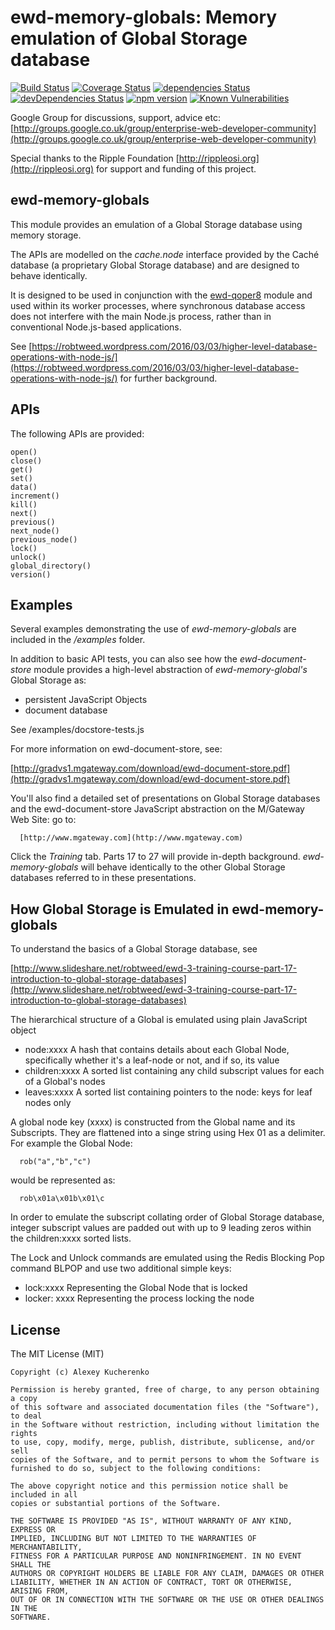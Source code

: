 # ewd-memory-globals: Memory emulation of Global Storage database

[![Build Status](https://travis-ci.org/killmenot/ewd-memory-globals.svg?branch=master)](https://travis-ci.org/killmenot/ewd-memory-globals) [![Coverage Status](https://coveralls.io/repos/github/killmenot/ewd-memory-globals/badge.svg?branch=master)](https://coveralls.io/github/killmenot/ewd-memory-globals?branch=master) [![dependencies Status](https://david-dm.org/github/killmenot/status.svg)](https://david-dm.org/github/killmenot) [![devDependencies Status](https://david-dm.org/killmenot/ewd-memory-globals/dev-status.svg)](https://david-dm.org/killmenot/ewd-memory-globals?type=dev) [![npm version](https://img.shields.io/npm/v/ewd-memory-globals.svg)](https://www.npmjs.com/package/ewd-memory-globals) [![Known Vulnerabilities](https://snyk.io/test/github/killmenot/ewd-memory-globals/badge.svg?targetFile=package.json)](https://snyk.io/test/github/killmenot/ewd-memory-globals?targetFile=package.json)


Google Group for discussions, support, advice etc: [http://groups.google.co.uk/group/enterprise-web-developer-community](http://groups.google.co.uk/group/enterprise-web-developer-community)

Special thanks to the Ripple Foundation [http://rippleosi.org](http://rippleosi.org) for support and funding of this project.


## ewd-memory-globals

This module provides an emulation of a Global Storage database using memory storage.

The APIs are modelled on the *cache.node* interface provided by the Cach&eacute; database (a proprietary Global Storage database) and are designed to behave identically.

It is designed to be used in conjunction with the [ewd-qoper8](https://github.com/robtweed/ewd-qoper8) module and used within  its worker processes, where synchronous database access does not interfere with the main Node.js process, rather than in conventional Node.js-based applications.

See [https://robtweed.wordpress.com/2016/03/03/higher-level-database-operations-with-node-js/](https://robtweed.wordpress.com/2016/03/03/higher-level-database-operations-with-node-js/) for further background.


## APIs

The following APIs are provided:

    open()
    close()
    get()
    set()
    data()
    increment()
    kill()
    next()
    previous()
    next_node()
    previous_node()
    lock()
    unlock()
    global_directory()
    version()

## Examples

Several examples demonstrating the use of *ewd-memory-globals* are included in the */examples* folder.

In addition to basic API tests, you can also see how the *ewd-document-store* module provides a high-level abstraction of *ewd-memory-global's* Global Storage as:

- persistent JavaScript Objects
- document database

See /examples/docstore-tests.js

For more information on ewd-document-store, see:

[http://gradvs1.mgateway.com/download/ewd-document-store.pdf](http://gradvs1.mgateway.com/download/ewd-document-store.pdf)

You'll also find a detailed set of presentations on Global Storage databases and the 
ewd-document-store JavaScript abstraction on the M/Gateway Web Site: go to:

      [http://www.mgateway.com](http://www.mgateway.com)

Click the *Training* tab.  Parts 17 to 27 will provide in-depth background. *ewd-memory-globals* will behave
identically to the other Global Storage databases referred to in these presentations.


## How Global Storage is Emulated in ewd-memory-globals

To understand the basics of a Global Storage database, see 

[http://www.slideshare.net/robtweed/ewd-3-training-course-part-17-introduction-to-global-storage-databases](http://www.slideshare.net/robtweed/ewd-3-training-course-part-17-introduction-to-global-storage-databases)

The hierarchical structure of a Global is emulated using plain JavaScript object

 - node:xxxx  A hash that contains details about each Global Node, specifically whether it's a leaf-node or not, and if so, its value
 - children:xxxx  A sorted list containing any child subscript values for each of a Global's nodes
 - leaves:xxxx  A sorted list containing pointers to the node: keys for leaf nodes only

A global node key (xxxx) is constructed from the Global name and its Subscripts.  They are flattened into
a singe string using Hex 01 as a delimiter.  For example the Global Node:

      rob("a","b","c")

would be represented as:

      rob\x01a\x01b\x01\c

In order to emulate the subscript collating order of Global Storage database, integer subscript values
are padded out with up to 9 leading zeros within the children:xxxx sorted lists.

The Lock and Unlock commands are emulated using the Redis Blocking Pop command BLPOP and use two additional 
simple keys:

- lock:xxxx  Representing the Global Node that is locked
- locker: xxxx  Representing the process locking the node


## License

The MIT License (MIT)

    Copyright (c) Alexey Kucherenko

    Permission is hereby granted, free of charge, to any person obtaining a copy
    of this software and associated documentation files (the "Software"), to deal
    in the Software without restriction, including without limitation the rights
    to use, copy, modify, merge, publish, distribute, sublicense, and/or sell
    copies of the Software, and to permit persons to whom the Software is
    furnished to do so, subject to the following conditions:

    The above copyright notice and this permission notice shall be included in all
    copies or substantial portions of the Software.

    THE SOFTWARE IS PROVIDED "AS IS", WITHOUT WARRANTY OF ANY KIND, EXPRESS OR
    IMPLIED, INCLUDING BUT NOT LIMITED TO THE WARRANTIES OF MERCHANTABILITY,
    FITNESS FOR A PARTICULAR PURPOSE AND NONINFRINGEMENT. IN NO EVENT SHALL THE
    AUTHORS OR COPYRIGHT HOLDERS BE LIABLE FOR ANY CLAIM, DAMAGES OR OTHER
    LIABILITY, WHETHER IN AN ACTION OF CONTRACT, TORT OR OTHERWISE, ARISING FROM,
    OUT OF OR IN CONNECTION WITH THE SOFTWARE OR THE USE OR OTHER DEALINGS IN THE
    SOFTWARE.    
